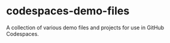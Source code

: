 # codespaces-demo-files
A collection of various demo files and projects for use in GitHub Codespaces.
